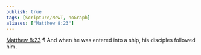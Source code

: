 ```yaml
---
publish: true
tags: [Scripture/NewT, noGraph]
aliases: ["Matthew 8:23"]
---
```

[Matthew 8:23](https://churchofjesuschrist.org/study/scriptures/nt/matt/8?lang=eng&id=p23#p23) ¶ And when he was entered into a ship, his disciples followed him.
